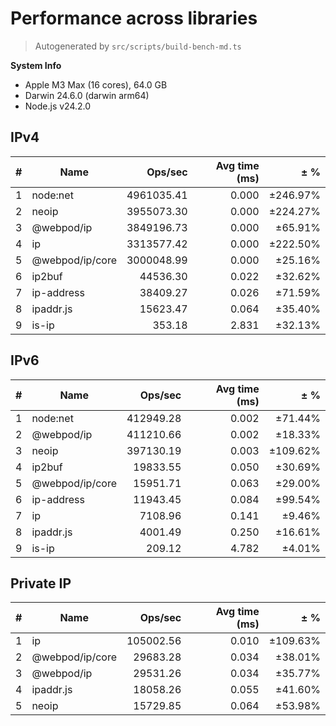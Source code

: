 # Performance across libraries
> Autogenerated by `src/scripts/build-bench-md.ts`

**System Info**
  - Apple M3 Max (16 cores), 64.0 GB
  - Darwin 24.6.0 (darwin arm64)
  - Node.js v24.2.0

## IPv4
| # | Name | Ops/sec | Avg time (ms) | ± % |
| --- | --- | ---: | ---: | ---: |
| 1 | node:net | 4961035.41 | 0.000 | ±246.97% |
| 2 | neoip | 3955073.30 | 0.000 | ±224.27% |
| 3 | @webpod/ip | 3849196.73 | 0.000 | ±65.91% |
| 4 | ip | 3313577.42 | 0.000 | ±222.50% |
| 5 | @webpod/ip/core | 3000048.99 | 0.000 | ±25.16% |
| 6 | ip2buf | 44536.30 | 0.022 | ±32.62% |
| 7 | ip-address | 38409.27 | 0.026 | ±71.59% |
| 8 | ipaddr.js | 15623.47 | 0.064 | ±35.40% |
| 9 | is-ip | 353.18 | 2.831 | ±32.13% |
## IPv6
| # | Name | Ops/sec | Avg time (ms) | ± % |
| --- | --- | ---: | ---: | ---: |
| 1 | node:net | 412949.28 | 0.002 | ±71.44% |
| 2 | @webpod/ip | 411210.66 | 0.002 | ±18.33% |
| 3 | neoip | 397130.19 | 0.003 | ±109.62% |
| 4 | ip2buf | 19833.55 | 0.050 | ±30.69% |
| 5 | @webpod/ip/core | 15951.71 | 0.063 | ±29.00% |
| 6 | ip-address | 11943.45 | 0.084 | ±99.54% |
| 7 | ip | 7108.96 | 0.141 | ±9.46% |
| 8 | ipaddr.js | 4001.49 | 0.250 | ±16.61% |
| 9 | is-ip | 209.12 | 4.782 | ±4.01% |
## Private IP
| # | Name | Ops/sec | Avg time (ms) | ± % |
| --- | --- | ---: | ---: | ---: |
| 1 | ip | 105002.56 | 0.010 | ±109.63% |
| 2 | @webpod/ip/core | 29683.28 | 0.034 | ±38.01% |
| 3 | @webpod/ip | 29531.26 | 0.034 | ±35.77% |
| 4 | ipaddr.js | 18058.26 | 0.055 | ±41.60% |
| 5 | neoip | 15729.85 | 0.064 | ±53.98% |
